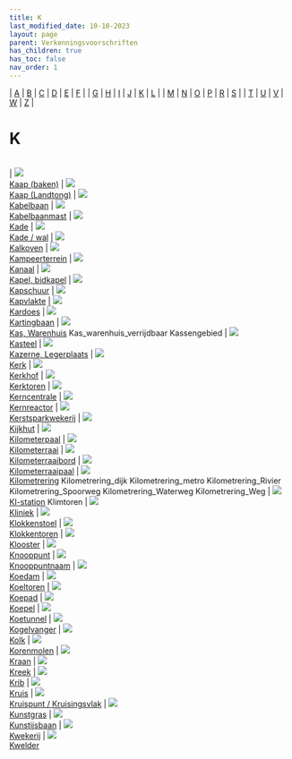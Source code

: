 ```yaml
---
title: K
last_modified_date: 10-10-2023
layout: page
parent: Verkenningsvoorschriften
has_children: true
has_toc: false
nav_order: 1
---
```


| [A](../A/A.html) | [B](../B/B.html) | [C](../C/C.html) | [D](../D/D.html) | [E](../E/E.html) | [F](../F/F.html) |
| [G](../G/G.html) | [H](../H/H.html) | [I](../I/I.html) | [J](../J/J.html) | [K](../K/K.html) | [L](../L/L.html) |
| [M](../M/M.html) | [N](../N/N.html) | [O](../O/O.html) | [P](../P/P.html) | [R](../R/R.html) | [S](../S/S.html) |
| [T](../T/T.html) | [U](../U/U.html) | [V](../V/V.html) | [W](../W/W.html) | [Z](../Z/Z.html) |

K
=

|     |     |     |     |     |
| --- | --- | --- | --- | --- |

| [![](Kaap/Kaap_Willemsduin_125x87.jpg)](Kaap/Kaap.html)<br>[Kaap (baken)](Kaap/Kaap.html)
| [![](Kaap_als_landtong/vv_0090_125x100.jpg)](Kaap_als_landtong/Kaap_als_landtong.html)<br>[Kaap (Landtong)](Kaap_als_landtong/Kaap_als_landtong.html)
| [![](Kabelbaan/Kabelbaan_125x100.jpg)](Kabelbaan/Kabelbaan.html)<br>[Kabelbaan](Kabelbaan/Kabelbaan.html)
| [![](Kabelbaanmast/Kabelbaanmast_125x100.bmp)](Kabelbaanmast/Kabelbaanmast.html)<br>[Kabelbaanmast](Kabelbaanmast/Kabelbaanmast.html)
| [![](../J/Jachthaven/vv_0044_125x100.jpg)](Kade/Kade.html)<br>[Kade](Kade/Kade.html)
| [![](Kade_wal/Kade_wal_125x100.jpg)](Kade_wal/Kade_wal.html)<br>[Kade / wal](Kade_wal/Kade_wal.html)
| [![](../../images/foto-niet-beschikbaar.jpg)](Kalkoven/Kalkoven.html)<br>[Kalkoven](Kalkoven/Kalkoven.html)
| [![](../C/Camping_Dagcamping/Camping_1_125x100.jpg)](Kampeerterrein/Kampeerterrein.html)<br>[Kampeerterrein](Kampeerterrein/Kampeerterrein.html)
| [![](Kanaal/vv_0381_125x100.jpg)](Kanaal/Kanaal.html)<br>[Kanaal](Kanaal/Kanaal.html)
| [![](Kapel/vv_0439_125x100.jpg)](Kapel/Kapel.html)<br>[Kapel, bidkapel](Kapel/Kapel.html)
| [![](Kapschuur/Kapschuur_125x100.bmp)](Kapschuur/Kapschuur.html)<br>[Kapschuur](Kapschuur/Kapschuur.html)
| [![](Kapvlakte/vv_0207_125x100.jpg)](Kapvlakte/Kapvlakte.html)<br>[Kapvlakte](Kapvlakte/Kapvlakte.html)
| [![](../../images/foto-niet-beschikbaar.jpg)](Kardoes/Kardoes.html)<br>[Kardoes](Kardoes/Kardoes.html)
| [![](Kartingbaan/Kartingbaan_125x100.jpg)](Kartingbaan/Kartingbaan.html)<br>[Kartingbaan](Kartingbaan/Kartingbaan.html)
| [![](Kas_Warenhuis/vv_0590_125x100.jpg)](Kas_Warenhuis/Kas_Warenhuis.html)<br>[Kas, Warenhuis](Kas_Warenhuis/Kas_Warenhuis.html)
Kas_warenhuis_verrijdbaar
Kassengebied
| [![](Kasteel/vv_0096_125x100.jpg)](Kasteel/Kasteel.html)<br>[Kasteel](Kasteel/Kasteel.html)
| [![](Kazerne/Kazerne_125x100.bmp)](Kazerne/Kazerne.html)<br>[Kazerne, Legerplaats](Kazerne/Kazerne.html)
| [![](Kerk/vv_0304_125x100.jpg)](Kerk/Kerk.html)<br>[Kerk](Kerk/Kerk.html)
| [![](../B/Begraafplaats/vv_0147_125x100.jpg)](Kerkhof/Kerkhof.html)<br>[Kerkhof](Kerkhof/Kerkhof.html)
| [![](../T/Toren/vv_0176_125x100.jpg)](Kerktoren/Kerktoren.html)<br>[Kerktoren](Kerktoren/Kerktoren.html)
| [![](Kerncentrale/kerncentrale_125x100.jpg)](Kerncentrale/Kerncentrale.html)<br>[Kerncentrale](Kerncentrale/Kerncentrale.html)
| [![](Kernreactor/Kernreactor_125x100.bmp)](Kernreactor/Kernreactor.html)<br>[Kernreactor](Kernreactor/Kernreactor.html)
| [![](Kerstsparkwekerij/Kerstsparkwekerij_125x100.jpg)](Kerstsparkwekerij/Kerstsparkwekerij.html)<br>[Kerstsparkwekerij](Kerstsparkwekerij/Kerstsparkwekerij.html)
| [![](../../images/foto-niet-beschikbaar.jpg)](Kijkhut/Kijkhut.html)<br>[Kijkhut](Kijkhut/Kijkhut.html)
| [![](Kilometerpaal/vv_0131_125x100.jpg)](Kilometerpaal/Kilometerpaal.html)<br>[Kilometerpaal](Kilometerpaal/Kilometerpaal.html)
| [![](../../images/foto-niet-beschikbaar.jpg)](Kilometerraai/Kilometerraai.html)<br>[Kilometerraai](Kilometerraai/Kilometerraai.html)
| [![](Kilometerraaibord/Kilometerraaibord_125x100.bmp)](Kilometerraaibord/Kilometerraaibord.html)<br>[Kilometerraaibord](Kilometerraaibord/Kilometerraaibord.html)
| [![](Kilometerraaipaal/Kilometerraaipaal_125x100.bmp)](Kilometerraaipaal/Kilometerraaipaal.html)<br>[Kilometerraaipaal](Kilometerraaipaal/Kilometerraaipaal.html)
| [![](Kilometrering/vv_0329_125x100.jpg)](Kilometrering/Kilometrering.html)<br>[Kilometrering](Kilometrering/Kilometrering.html)
Kilometrering_dijk
Kilometrering_metro
Kilometrering_Rivier
Kilometrering_Spoorweg
Kilometrering_Waterweg
Kilometrering_Weg
| [![](../../images/foto-niet-beschikbaar.jpg)](KI-station/KI-station.html)<br>[KI-station](KI-station/KI-station.html)
Klimtoren
| [![](Kliniek/Kliniek_125x100.bmp)](Kliniek/Kliniek.html)<br>[Kliniek](Kliniek/Kliniek.html)
| [![](Klokkenstoel/vv_0143_125x100.jpg)](Klokkenstoel/Klokkenstoel.html)<br>[Klokkenstoel](Klokkenstoel/Klokkenstoel.html)
| [![](Klokkentoren/klokkentoren_125x100.jpg)](Klokkentoren/Klokkentoren.html)<br>[Klokkentoren](Klokkentoren/Klokkentoren.html)
| [![](Klooster/Klooster_125x100.jpg)](Klooster/Klooster.html)<br>[Klooster](Klooster/Klooster.html)
| [![](Knooppunt/Knooppunt_125x100.jpg)](Knooppunt/Knooppunt.html)<br>[Knooppunt](Knooppunt/Knooppunt.html)
| [![](Knooppuntnaam/Knooppuntnaam_125x100.png)](Knooppuntnaam/Knooppuntnaam.html)<br>[Knooppuntnaam](Knooppuntnaam/Knooppuntnaam.html)
| [![](../../images/foto-niet-beschikbaar.jpg)](Koedam/Koedam.html)<br>[Koedam](Koedam/Koedam.html)
| [![](../E/Elektriciteitscentrale/vv_0317_125x100.jpg)](Koeltoren/Koeltoren.html)<br>[Koeltoren](Koeltoren/Koeltoren.html)
| [![](../../images/foto-niet-beschikbaar.jpg)](Koepad/Koepad.html)<br>[Koepad](Koepad/Koepad.html)
| [![](Koepel/Koepel_125x100.bmp)](Koepel/Koepel.html)<br>[Koepel](Koepel/Koepel.html)
| [![](../../images/foto-niet-beschikbaar.jpg)](Koetunnel/Koetunnel.html)<br>[Koetunnel](Koetunnel/Koetunnel.html)
| [![](Kogelvanger/Kogelvanger_125x100.jpg)](Kogelvanger/Kogelvanger.html)<br>[Kogelvanger](Kogelvanger/Kogelvanger.html)
| [![](../../images/foto-niet-beschikbaar.jpg)](Kolk/Kolk.html)<br>[Kolk](Kolk/Kolk.html)
| [![](../M/Molen/vv_0186_125x100.jpg)](Korenmolen/Korenmolen.html)<br>[Korenmolen](Korenmolen/Korenmolen.html)
| [![](../../images/foto-niet-beschikbaar.jpg)](Kraan/Kraan.html)<br>[Kraan](Kraan/Kraan.html)
| [![](Kreek/Kreek_125x100.jpg)](Kreek/Kreek.html)<br>[Kreek](Kreek/Kreek.html)
| [![](Krib/vv_0467_125x100.jpg)](Krib/Krib.html)<br>[Krib](Krib/Krib.html)
| [![](Kruis/vv_0060_125x100.jpg)](Kruis/Kruis.html)<br>[Kruis](Kruis/Kruis.html)
| [![](../../images/foto-niet-beschikbaar.jpg)](Kruispunt/Kruispunt.html)<br>[Kruispunt / Kruisingsvlak](Kruispunt/Kruispunt.html)
| [![](Kunstgras/Kunstgras_125x100.jpg)](Kunstgras/Kunstgras.html)<br>[Kunstgras](Kunstgras/Kunstgras.html)
| [![](Kunstijsbaan/Kunstijsbaan_125x100.bmp)](Kunstijsbaan/Kunstijsbaan.html)<br>[Kunstijsbaan](Kunstijsbaan/Kunstijsbaan.html)
| [![](../B/Boomkwekerij/vv_0428_125x100.jpg)](Kwekerij/Kwekerij.html)<br>[Kwekerij](Kwekerij/Kwekerij.html)
| [![](../../images/foto-niet-beschikbaar.jpg)](Kwelder/Kwelder.html)<br>[Kwelder](Kwelder/Kwelder.html)

